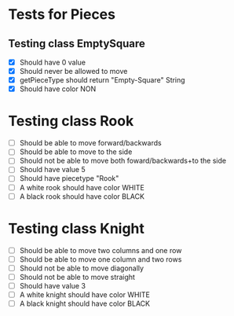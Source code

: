 Tests for Pieces
================
Testing class EmptySquare
-------------------------
- [X] Should have 0 value
- [X] Should never be allowed to move
- [X] getPieceType should return "Empty-Square" String
- [X] Should have color NON

Testing class Rook
==================
- [ ] Should be able to move forward/backwards
- [ ] Should be able to move to the side
- [ ] Should not be able to move both foward/backwards+to the side
- [ ] Should have value 5
- [ ] Should have piecetype "Rook"
- [ ] A white rook should have color WHITE
- [ ] A black rook should have color BLACK

Testing class Knight
====================
- [ ] Should be able to move two columns and one row
- [ ] Should be able to move one column and two rows
- [ ] Should not be able to move diagonally
- [ ] Should not be able to move straight
- [ ] Should have value 3
- [ ] A white knight should have color WHITE
- [ ] A black knight should have color BLACK
